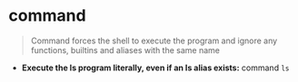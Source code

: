 # command
> Command forces the shell to execute the program and ignore any functions, builtins and aliases with the same name
- **Execute the ls program literally, even if an ls alias exists:**
command `ls`
